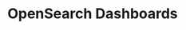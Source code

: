 ---
role: ui
title: OpenSearch Dashboards
artifact_id: opensearch-dashboards
architecture: x64
platform: linux
type: rpm
artifact_url: https://artifacts.opensearch.org/releases/bundle/opensearch-dashboards/2.13.0/opensearch-dashboards-2.13.0-linux-x64.rpm
version: 2.13.0
category: opensearch-dashboards
slug: opensearch-dashboards-2.13.0-linux-x64-rpm
signature: https://artifacts.opensearch.org/releases/bundle/opensearch-dashboards/2.13.0/opensearch-dashboards-2.13.0-linux-x64.rpm.sig
guide: https://opensearch.org/docs/latest/opensearch/install/rpm
---